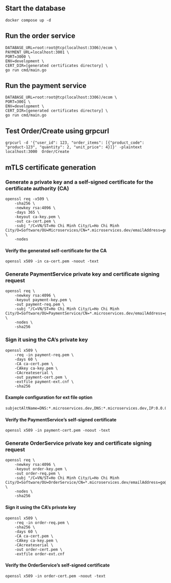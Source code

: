 ## Start the database
```
docker compose up -d
```

## Run the order service
```
DATABASE_URL=root:root@tcp(localhost:3306)/ecom \
PAYMENT_URL=localhost:3001 \
PORT=3000 \
ENV=development \
CERT_DIR=[generated certificates directory] \
go run cmd/main.go
```

## Run the payment service
```
DATABASE_URL=root:root@tcp(localhost:3306)/ecom \
PORT=3001 \
ENV=development \
CERT_DIR=[generated certificates directory] \
go run cmd/main.go
```

## Test Order/Create using grpcurl
```
grpcurl -d '{"user_id": 123, "order_items": [{"product_code": "product-123", "quantity": 2, "unit_price": 4}]}' -plaintext localhost:3000  Order/Create
```

## mTLS certificate generation
### Generate a private key and a self-signed certificate for the certificate authority (CA)
```
openssl req -x509 \
    -sha256 \
    -newkey rsa:4096 \
    -days 365 \
    -keyout ca-key.pem \
    -out ca-cert.pem \
    -subj "/C=VN/ST=Ho Chi Minh City/L=Ho Chi Minh City/O=Software/OU=Microservices/CN=*.microservices.dev/emailAddress=go@microservices.dev" \
    -nodes
```

#### Verify the generated self-certificate for the CA
```
openssl x509 -in ca-cert.pem -noout -text
```
### Generate PaymentService private key and certificate signing request
```
openssl req \
    -newkey rsa:4096 \
    -keyout payment-key.pem \
    -out payment-req.pem \
    -subj "/C=VN/ST=Ho Chi Minh City/L=Ho Chi Minh City/O=Software/OU=PaymentService/CN=*.microservices.dev/emailAddress=go@microservices.dev" \
    -nodes \
    -sha256
```
### Sign it using the CA’s private key
```
openssl x509 \
    -req -in payment-req.pem \
    -days 60 \
    -CA ca-cert.pem \
    -CAkey ca-key.pem \
    -CAcreateserial \
    -out payment-cert.pem \
    -extfile payment-ext.cnf \
    -sha256
```
#### Example configuration for ext file option
```
subjectAltName=DNS:*.microservices.dev,DNS:*.microservices.dev,IP:0.0.0.0
```
#### Verify the PaymentService’s self-signed certificate
```
openssl x509 -in payment-cert.pem -noout -text
```
### Generate OrderService private key and certificate signing request
```
openssl req \
    -newkey rsa:4096 \
    -keyout order-key.pem \
    -out order-req.pem \
    -subj "/C=VN/ST=Ho Chi Minh City/L=Ho Chi Minh City/O=Software/OU=OrderService/CN=*.microservices.dev/emailAddress=go@microservices.dev" \
    -nodes \
    -sha256
```
#### Sign it using the CA’s private key
```
openssl x509 \
    -req -in order-req.pem \
    -sha256 \
    -days 60 \
    -CA ca-cert.pem \
    -CAkey ca-key.pem \
    -CAcreateserial \
    -out order-cert.pem \
    -extfile order-ext.cnf
```
#### Verify the OrderService’s self-signed certificate
```
openssl x509 -in order-cert.pem -noout -text
```